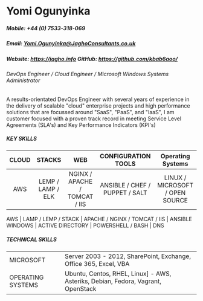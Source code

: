 # Yomi Ogunyinka
##### Mobile: +44 (0) 7533-318-069
##### Email: Yomi.Ogunyinka@JaghoConsultants.co.uk
##### Website: https://jagho.info GitHub: https://github.com/kbab6aoo/

###### DevOps Engineer / Cloud Engineer / Microsoft Windows Systems Administrator

A results-orientated DevOps Engineer with several years of experience in the delivery of scalable "cloud" enterprise projects and high performance solutions that are focussed around "SaaS", "PaaS", and "IaaS", I am customer focused with a proven track record in meeting Service Level Agreements (SLA's) and Key Performance Indicators (KPI's)

##### KEY SKILLS

| CLOUD | STACKS | WEB | CONFIGURATION TOOLS | Operating Systems
|:-:|:-:|:-:|:-:|:-:|
AWS | LEMP / LAMP / ELK | NGINX / APACHE / TOMCAT / IIS | ANSIBLE / CHEF / PUPPET / SALT | LINUX / MICROSOFT / OPEN SOURCE






AWS | LAMP / LEMP / STACK | APACHE / NGINX / TOMCAT / IIS | ANSIBLE
WINDOWS | ACTIVE DIRECTORY | POWERSHELL / BASH | DNS

##### TECHNICAL SKILLS
| | |
|:-|:-|
MICROSOFT | Server 2003 - 2012, SharePoint, Exchange, Office 365, Excel, VBA|
OPERATING SYSTEMS | Ubuntu, Centos, RHEL, Linux] - AWS, Asteriks, Debian, Fedora, Vagrant, OpenStack |

